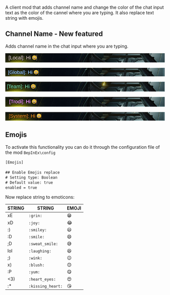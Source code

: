 ﻿A client mod that adds channel name and change the color of the chat input text as the color of the cannel where you are typing. It also replace text string with emojis.

## Channel Name - New featured

 Adds channel name in the chat input where you are typing.

![alt text](https://github.com/oscarpedrero/ChatLineColorMod/blob/master/imgs/local.png?raw=true)

![alt text](https://github.com/oscarpedrero/ChatLineColorMod/blob/master/imgs/global.PNG?raw=true)

![alt text](https://github.com/oscarpedrero/ChatLineColorMod/blob/master/imgs/team.PNG?raw=true)

![alt text](https://github.com/oscarpedrero/ChatLineColorMod/blob/master/imgs/whisp.PNG?raw=true)

![alt text](https://github.com/oscarpedrero/ChatLineColorMod/blob/master/imgs/system.PNG?raw=true)

## Emojis

To activate this functionality you can do it through the configuration file of the mod `BepInEx\config`

```
[Emojis]

## Enable Emojis replace
# Setting type: Boolean
# Default value: true
enabled = true
```

Now replace string to emoticons:

|STRING|STRING|EMOJI
|----------------|-------------------------------|-----------------------------|
|xE|`:grin:`|😁
|xD|`:joy:`|😂
|:)|`:smiley:`|😃
|:D|`:smile:`|😄
|;D|`:sweat_smile:`|😅
|lol|`:laughing:`|😆
|;)|`:wink:`|😉
|x)|`:blush:`|😊
|:P|`:yum:`|😋
|<3)|`:heart_eyes:`|😍
|:*|`:kissing_heart:`|😘